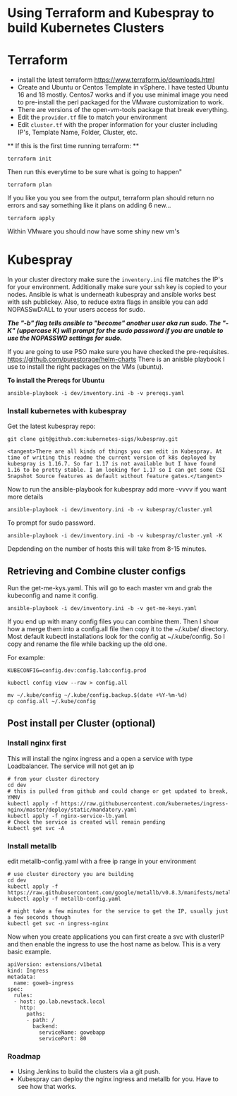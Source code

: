 # Using Terraform and Kubespray to build Kubernetes Clusters

# Terraform
- install the latest terraform https://www.terraform.io/downloads.html
- Create and Ubuntu or Centos Template in vSphere. I have tested Ubuntu 16 and 18 mostly. Centos7 works and if you use minimal image you need to pre-install the perl packaged for the VMware customization to work.
- There are versions of the open-vm-tools package that break everything. 
- Edit the ```provider.tf``` file to match your environment
- Edit ```cluster.tf``` with the proper information for your cluster including IP's, Template Name, Folder, Cluster, etc.


** If this is the first time running terraform: **
```
terraform init
```
Then run this everytime to be sure what is going to happen"
```
terraform plan
```
If you like you you see from the output, terraform plan should return no errors and say something like it plans on adding 6 new...
```
terraform apply 
```
Within VMware you should now have some shiny new vm's

# Kubespray
In your cluster directory make sure the ```inventory.ini```  file matches the IP's for your environment. Additionally make sure your ssh key is copied to your nodes. Ansible is what is underneath kubespray and ansible works best with ssh publickey. Also, to reduce extra flags in ansible you can add NOPASSwD:ALL to your users access for sudo. 

***The "-b" flag tells ansible to "become" another user aka run sudo. The "-K" (uppercase K) will prompt for the sudo password if you are unable to use the NOPASSWD settings for sudo.***

If you are going to use PSO make sure you have checked the pre-requisites.
https://github.com/purestorage/helm-charts
There is an anisble playbook I use to install the right packages on the VMs (ubuntu).

**To install the Prereqs for Ubuntu** 
```
ansible-playbook -i dev/inventory.ini -b -v prereqs.yaml 
```
### Install kubernetes with kubespray
Get the latest kubespray repo:
```
git clone git@github.com:kubernetes-sigs/kubespray.git
```
```<tangent>There are all kinds of things you can edit in Kubespray. At time of writing this readme the current version of k8s deployed by kubespray is 1.16.7. So far 1.17 is not available but I have found 1.16 to be pretty stable. I am looking for 1.17 so I can get some CSI Snapshot Source features as default without feature gates.</tangent>```

Now to run the ansible-playbook for kubespray add more -vvvv if you want more details
```
ansible-playbook -i dev/inventory.ini -b -v kubespray/cluster.yml
```
To prompt for sudo password.
```
ansible-playbook -i dev/inventory.ini -b -v kubespray/cluster.yml -K
```
Depdending on the number of hosts this will take from 8-15 minutes.

## Retrieving  and Combine cluster configs
Run the get-me-kys.yaml. This will go to each master vm and grab the kubeconfig and name it config.<master host name>

```
ansible-playbook -i dev/inventory.ini -b -v get-me-keys.yaml
```

If you end up with many config files you can combine them. Then I show how a merge them into a config.all file then copy it to the ~/.kube/ directory. Most default kubectl installations look for the config at ~/.kube/config. So I copy and rename the file while backing up the old one.

For example:
```
KUBECONFIG=config.dev:config.lab:config.prod

kubectl config view --raw > config.all

mv ~/.kube/config ~/.kube/config.backup.$(date +%Y-%m-%d)
cp config.all ~/.kube/config
```

## Post install per Cluster (optional)
### Install nginx first
This will install the nginx ingress and a open a service with type Loadbalancer. The service will not get an ip 
```
# from your cluster directory
cd dev
# this is pulled from github and could change or get updated to break, YMMV
kubectl apply -f https://raw.githubusercontent.com/kubernetes/ingress-nginx/master/deploy/static/mandatory.yaml
kubectl apply -f nginx-service-lb.yaml
# Check the service is created will remain pending
kubectl get svc -A
```
### Install metallb
edit metallb-config.yaml with a free ip range in your environment

```
# use cluster directory you are building
cd dev
kubectl apply -f https://raw.githubusercontent.com/google/metallb/v0.8.3/manifests/metallb.yaml
kubectl apply -f metallb-config.yaml

# might take a few minutes for the service to get the IP, usually just a few seconds though
kubectl get svc -n ingress-nginx

```
Now when you create applications you can first create a svc with clusterIP and then enable the ingress to use the host name as below. This is a very basic example.

```
apiVersion: extensions/v1beta1
kind: Ingress
metadata:
  name: goweb-ingress
spec:
  rules:
  - host: go.lab.newstack.local
    http:
      paths:
      - path: /
        backend:
          serviceName: gowebapp
          servicePort: 80
```

### Roadmap
- Using Jenkins to build the clusters via a git push.
- Kubespray can deploy the nginx ingress and metallb for you. Have to see how that works.
